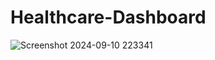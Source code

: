 # Healthcare-Dashboard
![Screenshot 2024-09-10 223341](https://github.com/user-attachments/assets/4700be86-e56b-44d8-b181-e011a7aa4b6f)
